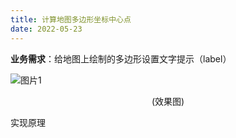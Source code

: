 ```yaml
---
title: 计算地图多边形坐标中心点
date: 2022-05-23
---
```


**业务需求**：给地图上绘制的多边形设置文字提示（label）

![图片1](./img/map.png "vue官网logo")
<center>(效果图)</center>

实现原理